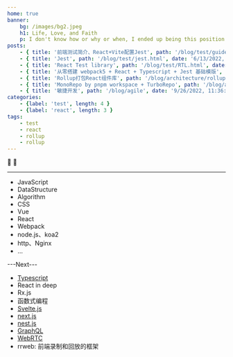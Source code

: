 ```yaml
---
home: true
banner:
    bg: /images/bg2.jpeg
    h1: Life, Love, and Faith
    p: I don't know how or why or when, I ended up being this position I'm in.
posts:
    - { title: '前端测试简介、React+Vite配置Jest', path: '/blog/test/guideAndConfigSetting.html', date: '6/9/2022, 1:20:44 AM', category: 'test', tag: 'test, jest, react' }
    - { title: 'Jest', path: '/blog/test/jest.html', date: '6/13/2022, 1:20:44 AM', category: 'test', tag: 'test, jest' }
    - { title: 'React Test library', path: '/blog/test/RTL.html', date: '6/16/2022, 12:16:07 AM', category: 'test', tag: 'test,jest,RTL,react' }
    - { title: '从零搭建 webpack5 + React + Typescript + Jest 基础模版', path: '/blog/architecture/webpack5ReactTs.html', date: '8/11/2022, 7:56:23 PM', category: 'webpack', tag: 'webpack,react' }
    - { title: 'Rollup打包React组件库', path: '/blog/architecture/rollup-build-react-library.html', date: '9/12/2022, 9:36:27 PM', category: 'bundle', tag: 'rollup,webpack,react' }
    - { title: 'MonoRepo by pnpm workspace + TurboRepo', path: '/blog/architecture/monorepoPnpmTurboRepo.html', date: '9/26/2022, 1:19:27 AM', category: 'monorepo', tag: 'monorepo,pnpm,turborepo' }
    - { title: '敏捷开发', path: '/blog/agile', date: '9/26/2022, 11:36:27 PM', category: '敏捷', tag: 'agile' }
categories:
    - {label: 'test', length: 4 }
    - {label: 'react', length: 3 }
tags:
    - test
    - react
    - rollup
    - rollup
---
```


:tada: :100:


-----------

- JavaScript
- DataStructure
- Algorithm
- CSS
- Vue
- React
- Webpack
- node.js、koa2
- http、Nginx
- ...

---Next---
- [Typescript](https://ts.xcatliu.com/)
- React in deep
- Rx.js
- 函数式编程
- [Svelte.js](https://www.sveltejs.cn/)
- [next.js](https://www.nextjs.cn/)
- [nest.js](https://docs.nestjs.cn/7/introduction)
- [GraphQL](https://graphql.cn/)
- [WebRTC](https://webrtc.org.cn/)
- rrweb: 前端录制和回放的框架
